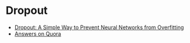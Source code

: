 # Dropout

* [Dropout: A Simple Way to Prevent Neural Networks from
Overfitting](https://www.cs.toronto.edu/~hinton/absps/JMLRdropout.pdf)
* [Answers on Quora](https://www.quora.com/How-does-the-dropout-method-work-in-deep-learning)